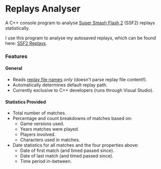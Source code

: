 # Replays Analyser
A C++ console program to analyse [Super Smash Flash 2](https://mcleodgaming.fandom.com/wiki/Super_Smash_Flash_2) (SSF2) replays statistically.

I use this program to analyse my autosaved replays, which can be found here: [SSF2 Replays](https://github.com/DavoDC/SSF2Replays).

### Features

#### General
- Reads <ins>replay file names</ins> *only* (doesn't parse replay file content!).
- Automatically determines default replay path.
- Currently exclusive to C++ developers (runs through Visual Studio).

#### Statistics Provided
- Total number of matches.
- Percentage and count breakdowns of matches based on:
    - Game versions used.
    - Years matches were played.
    - Players involved.
    - Characters used in matches.
- Date statistics for all matches and the four properties above:
    - Date of first match (and timed passed since).
    - Date of last match (and timed passed since).
    - Time period in-between.